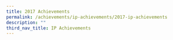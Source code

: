 ```yaml
---
title: 2017 Achievements
permalink: /achievements/ip-achievements/2017-ip-achievements
description: ""
third_nav_title: IP Achievements
---
```

